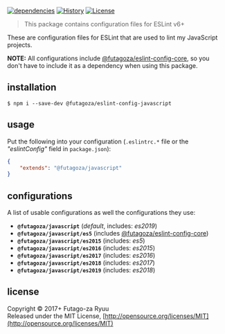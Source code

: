 [![dependencies](https://img.shields.io/david/futagoza/eslint-config-futagozaryuu.svg?path=packages/@futagoza/eslint-config-javascript)](https://david-dm.org/futagoza/eslint-config-futagozaryuu?path=packages/@futagoza/eslint-config-javascript)
[![History](https://img.shields.io/badge/history-CHANGELOG.md-orange.svg)](https://github.com/futagoza/eslint-config-futagozaryuu/blob/master/CHANGELOG.md)
[![License](https://img.shields.io/badge/license-mit-blue.svg)](https://opensource.org/licenses/MIT)

> This package contains configuration files for ESLint v6+<br>

These are configuration files for ESLint that are used to lint my JavaScript projects.

**NOTE:** All configurations include [@futagoza/eslint-config-core](https://www.npmjs.com/package/@futagoza/eslint-config-core), so you don't have to include it as a dependency when using this package.

## installation

```console
$ npm i --save-dev @futagoza/eslint-config-javascript
```

## usage

Put the following into your configuration (`.eslintrc.*` file or the _"eslintConfig"_ field in `package.json`):

```json
{
    "extends": "@futagoza/javascript"
}
```

## configurations

A list of usable configurations as well the configurations they use:

- __`@futagoza/javascript`__ (_default_, includes: _es2019_)
- __`@futagoza/javascript/es5`__ (includes [@futagoza/eslint-config-core](https://www.npmjs.com/package/@futagoza/eslint-config-core))
- __`@futagoza/javascript/es2015`__ (includes: _es5_)
- __`@futagoza/javascript/es2016`__ (includes: _es2015_)
- __`@futagoza/javascript/es2017`__ (includes: _es2016_)
- __`@futagoza/javascript/es2018`__ (includes: _es2017_)
- __`@futagoza/javascript/es2019`__ (includes: _es2018_)

## license

Copyright © 2017+ Futago-za Ryuu<br>
Released under the MIT License, [http://opensource.org/licenses/MIT](http://opensource.org/licenses/MIT)

